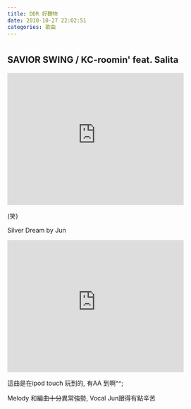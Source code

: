 ```yaml
---
title: DDR 好聽物
date: 2010-10-27 22:02:51
categories: 歌曲
---
```


<span dir="ltr" id="eow-title" style="margin-top: 0px; margin-right: 0px; margin-bottom: 0px; margin-left: 0px; padding-top: 0px; padding-right: 0px; padding-bottom: 0px; padding-left: 0px; border-top-width: 0px; border-right-width: 0px; border-bottom-width: 0px; border-left-width: 0px; border-style: initial; border-color: initial; outline-width: 0px; outline-style: initial; outline-color: initial; font-size: 20px; background-image: initial; background-attachment: initial; background-origin: initial; background-clip: initial; background-color: transparent; background-position: initial initial; background-repeat: initial initial; " title="SAVIOR SWING / KC-roomin' feat. Salita">SAVIOR SWING / KC-roomin' feat. Salita</span>
===========================================================================================================================================================================================================================================================================================================================================================================================================================================================================================================================================================================================================================================================================================================================================================

 <embed height="300" loop="true" menu="true" play="true" pluginspage="http://www.macromedia.com/go/getflashplayer" src="http://www.youtube.com/v/0lHkd9Uo_08" type="application/x-shockwave-flash" width="400"></embed>

(笑)

Silver Dream by Jun

<embed height="300" loop="true" menu="true" play="true" pluginspage="http://www.macromedia.com/go/getflashplayer" src="http://www.youtube.com/v/p9u9OjUzH6o" type="application/x-shockwave-flash" width="400"></embed>

這曲是在ipod touch 玩到的, 有AA 到啊^^;

Melody 和編曲<strike>十分</strike>異常強勢, Vocal Jun跟得有點辛苦